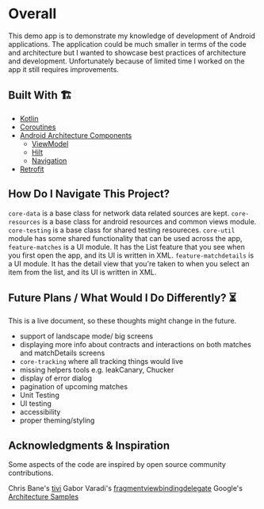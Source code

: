# Overall

This demo app is to demonstrate my knowledge of development of Android applications.
The application could be much smaller in terms of the code and architecture 
but I wanted to showcase best practices of architecture and development.
Unfortunately because of limited time I worked on the app it still requires improvements. 

## Built With 🏗

- [Kotlin](https://kotlinlang.org/)
- [Coroutines](https://kotlinlang.org/docs/reference/coroutines-overview.html)
- [Android Architecture Components](https://developer.android.com/topic/libraries/architecture)
  - [ViewModel](https://developer.android.com/topic/libraries/architecture/viewmodel)
  - [Hilt](https://developer.android.com/training/dependency-injection/hilt-android)
  - [Navigation](https://developer.android.com/guide/navigation)
- [Retrofit](https://square.github.io/retrofit/)

## How Do I Navigate This Project?

`core-data` is a base class for network data related sources are kept.
`core-resources` is a base class for android resources and common views module.
`core-testing` is a base class for shared testing resoureces.
`core-util` module has some shared functionality that can be used across the app,
`feature-matches` is a UI module. It has the List feature that you see when you first open the app, and its UI is written in XML.
`feature-matchdetails` is a UI module. It has the detail view that you're taken to when you select an item from the list, and its UI is written in XML.

## Future Plans / What Would I Do Differently? ⏳

This is a live document, so these thoughts might change in the future.

- support of landscape mode/ big screens
- displaying more info about contracts and interactions on both matches and matchDetails screens 
- `core-tracking` where all tracking things would live
- missing helpers tools e.g. leakCanary, Chucker
- display of error dialog
- pagination of upcoming matches
- Unit Testing
- UI testing
- accessibility
- proper theming/styling

## Acknowledgments & Inspiration
Some aspects of the code are inspired by open source community contributions.

Chris Bane's [tivi](https://github.com/chrisbanes/tivi)
Gabor Varadi's [fragmentviewbindingdelegate](https://github.com/Zhuinden/fragmentviewbindingdelegate-kt)
Google's [Architecture Samples](https://github.com/android/architecture-samples)